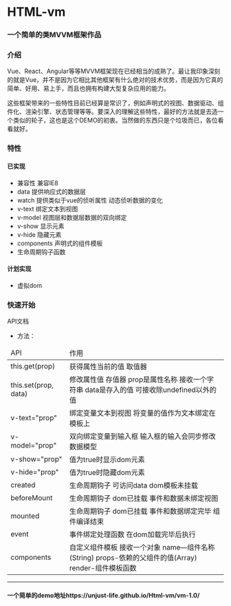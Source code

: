 HTML-vm
======

### 一个简单的类MVVM框架作品

### 介绍

Vue、React、Angular等等MVVM框架现在已经相当的成熟了。最让我印象深刻的就是Vue，并不是因为它相比其他框架有什么绝对的技术优势，而是因为它真的简单、好用、易上手，而且也拥有构建大型复杂应用的能力。

这些框架带来的一些特性目前已经算是常识了，例如声明式的视图、数据驱动、组件化、渲染引擎、状态管理等等。要深入的理解这些特性，最好的方法就是去造一个类似的轮子，这也是这个DEMO的初衷。当然做的东西只是个垃圾而已，各位看看就好。


### 特性

#### 已实现

* 兼容性   兼容IE8
* data    提供响应式的数据层
* watch   提供类似于vue的侦听属性  动态侦听数据的变化
* v-text  绑定文本到视图
* v-model 视图层和数据层数据的双向绑定
* v-show  显示元素
* v-hide  隐藏元素
* components 声明式的组件模板
* 生命周期钩子函数

#### 计划实现

* 虚拟dom

### 快速开始

API文档


- 方法：
<table>
  <thead>
    <tr>
        <td>API</td>
        <td>作用</td>
    </tr>
  </thead>
  <tobody>
    <tr>
      <td>this.get(prop)</td>
      <td>获得属性当前的值 取值器</td>
    </tr>
    <tr>
      <td>this.set(prop, data)</td>
      <td>修改属性值 存值器 prop是属性名称 接收一个字符串 data是存入的值 可接收除undefined以外的值</td>
    </tr>
    <tr>
      <td>v-text="prop"</td>
      <td>绑定变量文本到视图 将变量的值作为文本绑定在模板上</td>
    </tr>
    <tr>
      <td>v-model="prop"</td>
      <td>双向绑定变量到输入框 输入框的输入会同步修改数据模型</td>
    </tr>
    <tr>
      <td>v-show="prop"</td>
      <td>值为true时显示dom元素</td>
    </tr>
    <tr>
      <td>v-hide="prop"</td>
      <td>值为true时隐藏dom元素</td>
    </tr>
    <tr>
      <td>created</td>
      <td>生命周期钩子 可访问data dom模板未挂载</td>
    </tr>
    <tr>
      <td>beforeMount</td>
      <td>生命周期钩子 dom已挂载 事件和数据未绑定视图</td>
    </tr>
    <tr>
      <td>mounted</td>
      <td>生命周期钩子 dom已挂载 事件和数据绑定完毕 组件编译结束</td>
    </tr>
    <tr>
      <td>event</td>
      <td>事件绑定处理函数 在dom加载完毕后执行</td>
    </tr>
    <tr>
      <td>components</td>
      <td>自定义组件模板 接收一个对象 name—组件名称(String) props-依赖的父组件的值(Array) render-组件模板函数</td>
    </tr>
  </tobody>
</table>

---
#### 一个简单的demo地址https://unjust-life.github.io/Html-vm/vm-1.0/
